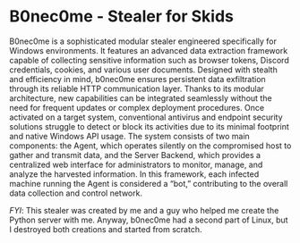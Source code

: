 # B0nec0me - Stealer for Skids
B0nec0me is a sophisticated modular stealer engineered specifically for Windows environments. It features an advanced data extraction framework capable of collecting sensitive information such as browser tokens, Discord credentials, cookies, and various user documents. Designed with stealth and efficiency in mind, b0nec0me ensures persistent data exfiltration through its reliable HTTP communication layer. Thanks to its modular architecture, new capabilities can be integrated seamlessly without the need for frequent updates or complex deployment procedures. Once activated on a target system, conventional antivirus and endpoint security solutions struggle to detect or block its activities due to its minimal footprint and native Windows API usage. The system consists of two main components: the Agent, which operates silently on the compromised host to gather and transmit data, and the Server Backend, which provides a centralized web interface for administrators to monitor, manage, and analyze the harvested information. In this framework, each infected machine running the Agent is considered a “bot,” contributing to the overall data collection and control network.

*FYI*: This stealer was created by me and a guy who helped me create the Python server with me. Anyway, b0nec0me had a second part of Linux, but I destroyed both creations and started from scratch.
